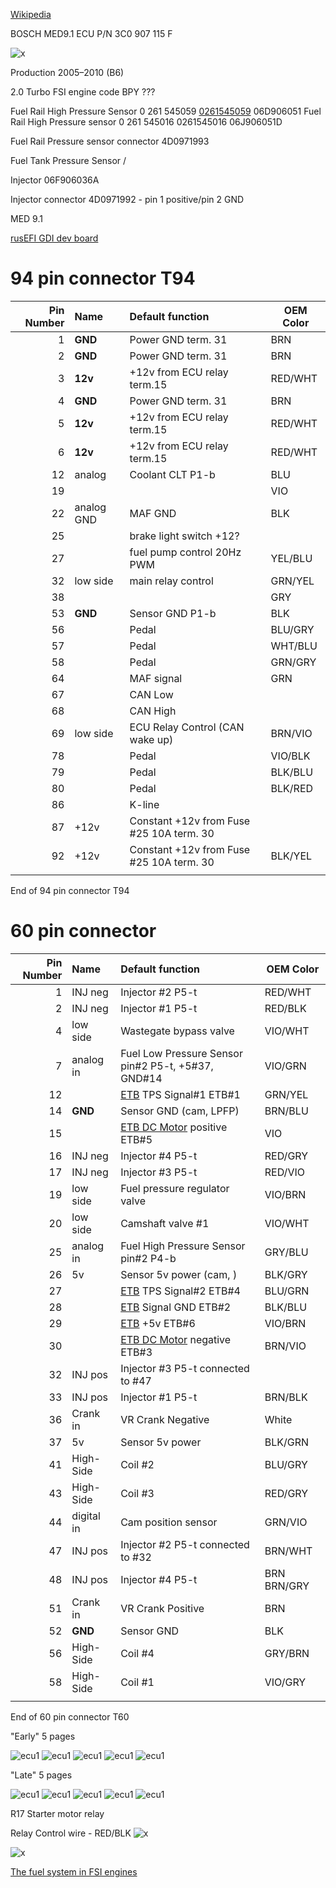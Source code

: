 

[Wikipedia](https://en.wikipedia.org/wiki/Volkswagen_Passat_%28B6%29)

BOSCH MED9.1 ECU P/N 3C0 907 115 F

![x](oem_docs/VW/2006_Passat/B6_ecu_label.jpg)

Production	2005–2010 (B6)

2.0 Turbo FSI engine code BPY ???

Fuel Rail High Pressure Sensor 0 261 545059 [0261545059](oem_docs/Bosch/0261545006.pdf) 06D906051
Fuel Rail High Pressure sensor 0 261 545016 0261545016 06J906051D

Fuel Rail Pressure sensor connector 4D0971993

Fuel Tank Pressure Sensor / 


Injector 06F906036A

Injector connector 4D0971992 - pin 1 positive/pin 2 GND

MED 9.1

[rusEFI GDI dev board](MC33816-PT2001-dev-board.md)

# 94 pin connector T94

|Pin Number|Name   | Default function                   | OEM Color |
| ---:|:---------- |:------------------------------------ | --- |
| 1   | **GND**    |  Power GND term. 31                   | BRN |
| 2   | **GND**    |  Power GND term. 31                   | BRN |
| 3   | **12v**    |  +12v from ECU relay  term.15         | RED/WHT |
| 4   | **GND**    |  Power GND term. 31                   | BRN |
| 5   | **12v**    |  +12v from ECU relay  term.15         | RED/WHT |
| 6   | **12v**    |  +12v from ECU relay  term.15         | RED/WHT |
| 12  | analog     | Coolant CLT P1-b                          | BLU  |
| 19  |            |                                       | VIO   |
| 22  | analog GND | MAF GND                               | BLK   |
| 25  |            | brake light switch +12?               |    |
| 27  |            | fuel pump control 20Hz PWM            | YEL/BLU   |
| 32  | low side   | main relay control                    | GRN/YEL |
| 38  |            |                                       | GRY   |
| 53  | **GND**    |  Sensor GND  P1-b                       | BLK |
| 56  |            | Pedal                                 | BLU/GRY   |
| 57  |            | Pedal                                 | WHT/BLU   |
| 58  |            | Pedal                                 | GRN/GRY   |
| 64  |            | MAF signal                            |  GRN  |
| 67  |            | CAN Low                                      |    |
| 68  |            | CAN High                                     |    |
| 69  | low side | ECU Relay Control (CAN wake up)      | BRN/VIO |
| 78  |            | Pedal                                 |  VIO/BLK  |
| 79  |            | Pedal                                 | BLK/BLU   |
| 80  |            | Pedal                                 | BLK/RED   |
| 86  |            | K-line                                |         |
| 87  | +12v       | Constant +12v from Fuse #25 10A term. 30 |         |
| 92  | +12v       | Constant +12v from Fuse #25 10A term. 30 | BLK/YEL |
|     |            |                                       |    |
End of 94 pin connector T94

# 60 pin connector
|Pin Number|Name   | Default function                      | OEM Color |
| ---:|:---------- |:------------------------------------  | --- |
| 1   | INJ neg    | Injector #2 P5-t                      | RED/WHT |
| 2   | INJ neg    | Injector #1 P5-t                      | RED/BLK |
| 4   | low side   | Wastegate bypass valve                | VIO/WHT |
| 7   | analog in  | Fuel Low Pressure Sensor pin#2 P5-t, +5#37, GND#14              | VIO/GRN |
| 12  |            | [ETB](Vault-Of-Electronic-Throttle-Bodies-ETB) TPS Signal#1 ETB#1                                  | GRN/YEL |
| 14  | **GND**    | Sensor GND (cam, LPFP)                | BRN/BLU |
| 15  |            | [ETB DC Motor](Vault-Of-Electronic-Throttle-Bodies-ETB)  positive ETB#5                       | VIO     |
| 16  | INJ neg    | Injector #4 P5-t                      | RED/GRY |
| 17  | INJ neg    | Injector #3 P5-t                      | RED/VIO |
| 19  | low side   | Fuel pressure regulator valve         | VIO/BRN |
| 20  | low side   | Camshaft valve #1                     | VIO/WHT |
| 25  | analog in  | Fuel High Pressure Sensor pin#2 P4-b            | GRY/BLU |
| 26  | 5v         | Sensor 5v power (cam, )               | BLK/GRY |
| 27  |            | [ETB](Vault-Of-Electronic-Throttle-Bodies-ETB) TPS Signal#2 ETB#4                                  | BLU/GRN |
| 28  |            | [ETB](Vault-Of-Electronic-Throttle-Bodies-ETB) Signal GND ETB#2       | BLK/BLU |
| 29  |            | [ETB](Vault-Of-Electronic-Throttle-Bodies-ETB) +5v ETB#6   | VIO/BRN |
| 30  |            | [ETB DC Motor](Vault-Of-Electronic-Throttle-Bodies-ETB) negative ETB#3  | BRN/VIO |
| 32  | INJ pos    | Injector #3 P5-t connected to #47     |    |
| 33  | INJ pos    | Injector #1 P5-t                      | BRN/BLK |
| 36  | Crank in   | VR Crank Negative                     | White   |
| 37  | 5v         | Sensor 5v power                       | BLK/GRN |
| 41  | High-Side  | Coil #2                               | BLU/GRY |
| 43  | High-Side  | Coil #3                               | RED/GRY |
| 44  | digital in | Cam position sensor                   | GRN/VIO |
| 47  | INJ pos    | Injector #2 P5-t connected to #32     | BRN/WHT   |
| 48  | INJ pos    | Injector #4 P5-t                      | BRN BRN/GRY   |
| 51  | Crank in   | VR Crank Positive                     | BRN |
| 52  | **GND**    | Sensor GND                            | BLK |
| 56  | High-Side  | Coil #4                               | GRY/BRN |
| 58  | High-Side  | Coil #1                               | VIO/GRY |
|     |            |                                       |         |
End of 60 pin connector T60

"Early" 5 pages

![ecu1](oem_docs/VW/2006_Passat/2006_passat_2.0t_early_1_5.png)
![ecu1](oem_docs/VW/2006_Passat/2006_passat_2.0t_early_2_5.png)
![ecu1](oem_docs/VW/2006_Passat/2006_passat_2.0t_early_3_5.png)
![ecu1](oem_docs/VW/2006_Passat/2006_passat_2.0t_early_4_5.png)
![ecu1](oem_docs/VW/2006_Passat/2006_passat_2.0t_early_5_5.png)

"Late" 5 pages

![ecu1](oem_docs/VW/2006_Passat/2006_passat_2.0t_late_1_5.png)
![ecu1](oem_docs/VW/2006_Passat/2006_passat_2.0t_late_2_5.png)
![ecu1](oem_docs/VW/2006_Passat/2006_passat_2.0t_late_3_5.png)
![ecu1](oem_docs/VW/2006_Passat/2006_passat_2.0t_late_4_5.png)
![ecu1](oem_docs/VW/2006_Passat/2006_passat_2.0t_late_5_5.png)


R17 Starter motor relay

Relay Control wire - RED/BLK
![x](oem_docs/VW/2006_Passat/ENPassatB6-blok-salon-6.jpg)

![x](oem_docs/VW/2006_Passat/starting.png)

[The fuel system in FSI engines](oem_docs/VW/2006_Passat/SSP_334_d1.pdf)
